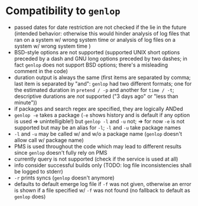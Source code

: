 # Compatibility to `genlop` #

-   passed dates for date restriction are not checked if the lie in the future (intended behavior: otherwise this would hinder analysis of log files that ran on a system w/ wrong system time or analysis of log files on a system w/ wrong system time )
-   BSD-style options are not supported (supported UNIX short options preceded by a dash and GNU long options preceded by two dashes; in fact `genlop` does not support BSD options; there's a misleading comment in the code)
-   duration output is always the same (first items are separated by comma; last item is separated by "and": `genlop` had two different formats; one for the estimated duration in `pretend / -p` and another for `time / -t`; descriptive durations are *not* supported ("3 days ago" or "less than minute"))
-   if packages and search regex are specified, they are logically ANDed
-   `genlop -e` takes a package (`-e` shows history and is default if any option is used => unintelligible!) but `genlop -l` and `-u` not; => for now `-e` is not supported but may be an alias for `-l`; `-l` and `-u` take package names
-   `-l` and `-u` may be called w/ and w/o a package name (`genlop` doesn't allow call w/ package name)
-   PMS is used throughout the code which may lead to different results since `genlop` doesn't fully rely on PMS
-   currently query is not supported (check if the service is used at all)
-   info consider successful builds only (TODO: log file inconsistencies shall be logged to stderr)
-   `-r` prints syncs (`genlop` doesn't anymore)
-   defaults to default emerge log file if `-f` was not given, otherwise an error is shown if a file specified w/ `-f` was not found (no fallback to default as `genlop` does)
